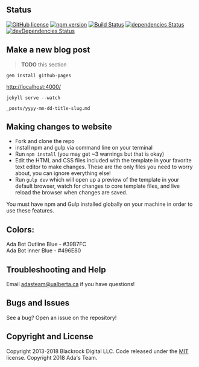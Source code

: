 ## Status

[![GitHub license](https://img.shields.io/badge/license-MIT-blue.svg)](https://raw.githubusercontent.com/BlackrockDigital/startbootstrap-simple-sidebar/master/LICENSE)
[![npm version](https://img.shields.io/npm/v/startbootstrap-simple-sidebar.svg)](https://www.npmjs.com/package/startbootstrap-simple-sidebar)
[![Build Status](https://travis-ci.org/BlackrockDigital/startbootstrap-simple-sidebar.svg?branch=master)](https://travis-ci.org/BlackrockDigital/startbootstrap-simple-sidebar)
[![dependencies Status](https://david-dm.org/BlackrockDigital/startbootstrap-simple-sidebar/status.svg)](https://david-dm.org/BlackrockDigital/startbootstrap-simple-sidebar)
[![devDependencies Status](https://david-dm.org/BlackrockDigital/startbootstrap-simple-sidebar/dev-status.svg)](https://david-dm.org/BlackrockDigital/startbootstrap-simple-sidebar?type=dev)

## Make a new blog post

> **TODO** this section

    gem install github-pages

<http://localhost:4000/>

    jekyll serve --watch

    _posts/yyyy-mm-dd-title-slug.md


## Making changes to website

* Fork and clone the repo
* install npm and gulp via command line on your terminal
* Run `npm install` (you may get ~3 warnings but that is okay)
* Edit the HTML and CSS files included with the template in your favorite text editor to make changes. These are the only files you need to worry about, you can ignore everything else!
* Run `gulp dev` which will open up a preview of the template in your default browser, watch for changes to core template files, and live reload the browser when changes are saved.


You must have npm and Gulp installed globally on your machine in order to use these features.

## Colors:
Ada Bot Outline Blue - #39B7FC <br/>
Ada Bot inner Blue - #496E80


## Troubleshooting and Help

Email adasteam@ualberta.ca if you have questions!

## Bugs and Issues

See a bug? Open an issue on the repository!

## Copyright and License

Copyright 2013-2018 Blackrock Digital LLC. Code released under the [MIT](https://github.com/BlackrockDigital/startbootstrap-simple-sidebar/blob/gh-pages/LICENSE) license.
Copyright 2018 Ada's Team.
